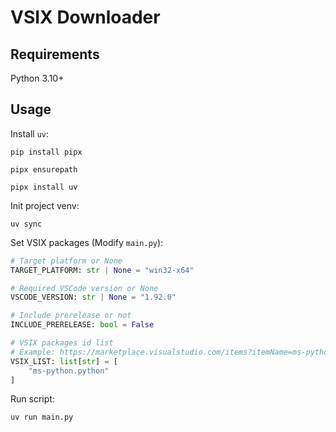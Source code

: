 # VSIX Downloader

## Requirements

Python 3.10+

## Usage

Install `uv`:

```shell
pip install pipx

pipx ensurepath

pipx install uv
```

Init project venv:

```shell
uv sync
```

Set VSIX packages (Modify `main.py`):

```python
# Target platform or None
TARGET_PLATFORM: str | None = "win32-x64"

# Required VSCode version or None
VSCODE_VERSION: str | None = "1.92.0"

# Include prerelease or not
INCLUDE_PRERELEASE: bool = False

# VSIX packages id list
# Example: https://marketplace.visualstudio.com/items?itemName=ms-python.python
VSIX_LIST: list[str] = [
    "ms-python.python"
]
```

Run script:

```shell
uv run main.py
```
